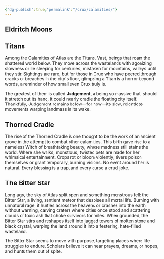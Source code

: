 ```yaml
---
{"dg-publish":true,"permalink":"/crux/calamities/"}
---
```


## Eldritch Moons

## Titans

Among the Calamities of Atlas are the Titans. Vast, beings that roam the shattered world below. They move across the wastelands with agonizing slowness or lie sleeping for centuries, mistaken for mountains, valleys until they stir. Sightings are rare, but for those in Crux who have peered through cracks or breaches in the city's floor, glimpsing a Titan is a horror beyond words, a reminder of how small even Crux truly is.

The greatest of them is called **Judgement**, a being so massive that, should it stretch out its hand, it could nearly cradle the floating city itself. Thankfully, Judgement remains below—for now—its slow, relentless movements warping landmass in its wake.

## Thorned Cradle

The rise of the Thorned Cradle is one thought to be the work of an ancient grove in the attempt to combat other calamities. This birth gave rise to a nameless Witch of breathtaking beauty, whose madness still stains the world. Where she walks, monstrous, twisted pets are made for her whimsical entertainment. Crops rot or bloom violently; rivers poison themselves or grant temporary, burning visions. No event around her is natural. Every blessing is a trap, and every curse a cruel joke.

## The Bitter Star

Long ago, the sky of Atlas split open and something monstrous fell: the Bitter Star, a living, sentient meteor that despises all mortal life. Burning with unnatural rage, it hurtles across the heavens or crashes into the earth without warning, carving craters where cities once stood and scattering clouds of toxic ash that choke survivors for miles. When grounded, the Bitter Star stirs and reshapes itself into jagged towers of molten stone and black crystal, warping the land around it into a festering, hate-filled wasteland.

The Bitter Star seems to move with purpose, targeting places where life struggles to endure. Scholars believe it can hear prayers, dreams, or hopes, and hunts them out of spite.
